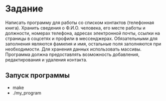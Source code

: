 # Задание  
Написать программу для работы со списком контактов
(телефонная книга). Хранить сведения о Ф.И.О. человека, его месте работы и
должности, номерах телефона, адресах электронной почты, ссылки на
страницы в соцсетях и профили в мессенджерах. Обязательными для
заполнения являются фамилия и имя, остальные поля заполняются при
необходимости. Для хранения данных использовать массивы. Программа
должна предоставлять возможность добавления, редактирования и удаления
контакта.  

## Запуск программы  
 - make  
 - ./my_program  
